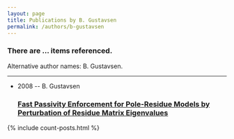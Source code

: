 ```yaml
---
layout: page
title: Publications by B. Gustavsen
permalink: /authors/b-gustavsen
---
```


<h3 id="number-posts">There are ... items referenced.</h3>
<p id='info-authors'>Alternative author names: B. Gustavsen.</p>
<hr />
<ul class="post-list">
<li><span class='post-meta'>2008 -- B. Gustavsen</span><h3><a class='post-link' href="{{ site.baseurl }}/fast-passivity-enforcement-for-pole-residue-models-by-perturbation-of-residue-matrix-eigenvalues">Fast Passivity Enforcement for Pole-Residue Models by Perturbation of Residue Matrix Eigenvalues</a></h3></li>

</ul>
{% include count-posts.html %}
